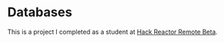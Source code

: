 # Databases
This is a project I completed as a student at [Hack Reactor Remote Beta](http://www.hackreactor.com/remote-beta).